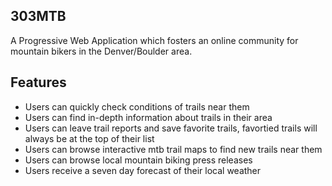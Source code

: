 ## 303MTB

A Progressive Web Application which fosters an online community for mountain bikers in the Denver/Boulder area. 

## Features
- Users can quickly check conditions of trails near them 
- Users can find in-depth information about trails in their area
- Users can leave trail reports and save favorite trails, favortied trails will always be at the top of their list
- Users can browse interactive mtb trail maps to find new trails near them
- Users can browse local mountain biking press releases
- Users receive a seven day forecast of their local weather


